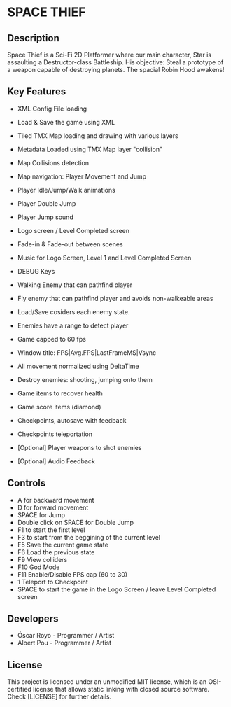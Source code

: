 # SPACE THIEF

## Description

Space Thief is a Sci-Fi 2D Platformer where our main character, Star is assaulting a Destructor-class Battleship.
His objective: Steal a prototype of a weapon capable of destroying planets. The spacial Robin Hood awakens!

## Key Features

- XML Config File loading
- Load & Save the game using XML
- Tiled TMX Map loading and drawing with various layers
- Metadata Loaded using TMX Map layer "collision"
- Map Collisions detection

- Map navigation: Player Movement and Jump
- Player Idle/Jump/Walk animations
- Player Double Jump
- Player Jump sound

- Logo screen / Level Completed screen
- Fade-in & Fade-out between scenes
- Music for Logo Screen, Level 1 and Level Completed Screen
- DEBUG Keys

- Walking Enemy that can pathfind player
- Fly enemy that can pathfind player and avoids non-walkeable areas
- Load/Save cosiders each enemy state.
- Enemies have a range to detect player

- Game capped to 60 fps
- Window title: FPS|Avg.FPS|LastFrameMS|Vsync
- All movement normalized using DeltaTime
- Destroy enemies: shooting, jumping onto them

- Game items to recover health
- Game score items (diamond)
- Checkpoints, autosave with feedback
- Checkpoints teleportation

- [Optional] Player weapons to shot enemies
- [Optional] Audio Feedback

## Controls

 - A for backward movement
 - D for forward movement
 - SPACE for Jump
 - Double click on SPACE for Double Jump
 - F1 to start the first level
 - F3 to start from the beggining of the current level
 - F5 ​Save the current game state
 - F6 ​Load the previous state
 - F9​ View colliders
 - F10​ God Mode
 - F11 Enable/Disable FPS cap (60 to 30)
 - 1 Teleport to Checkpoint
 - SPACE to start the game in the Logo Screen / leave Level Completed screen
 
## Developers

 - Óscar Royo - Programmer / Artist
 - Albert Pou - Programmer / Artist

## License

This project is licensed under an unmodified MIT license, which is an OSI-certified license that allows static linking with closed source software. 
Check [LICENSE] for further details.